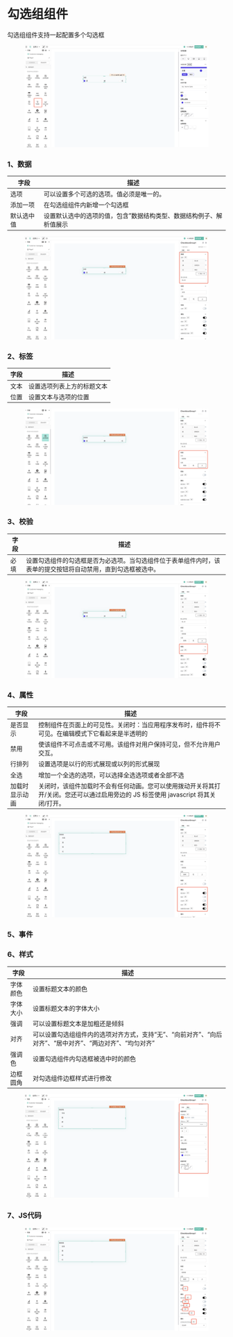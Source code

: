 # 勾选组组件

勾选组组件支持一起配置多个勾选框

<figure><img src="../../.gitbook/assets/image.png" alt=""><figcaption></figcaption></figure>

### 1、数据

| 字段    | 描述                                 |
| ----- | ---------------------------------- |
| 选项    | 可以设置多个可选的选项。值必须是唯一的。               |
| 添加一项  | 在勾选组组件内新增一个勾选框                     |
| 默认选中值 | 设置默认选中的选项的值，包含”数据结构类型、数据结构例子、解析值展示 |

<figure><img src="../../.gitbook/assets/image (31).png" alt=""><figcaption></figcaption></figure>

### 2、标签

| 字段 | 描述            |
| -- | ------------- |
| 文本 | 设置选项列表上方的标题文本 |
| 位置 | 设置文本与选项的位置    |

<figure><img src="../../.gitbook/assets/image (36).png" alt=""><figcaption></figcaption></figure>

### 3、校验

| 字段 | 描述                                                     |
| -- | ------------------------------------------------------ |
| 必填 | 设置勾选组件的勾选框是否为必选项。当勾选组件位于表单组件内时，该表单的提交按钮将自动禁用，直到勾选框被选中。 |

<figure><img src="../../.gitbook/assets/image (41).png" alt=""><figcaption></figcaption></figure>



### 4、属性

| 字段      | 描述                                                                         |
| ------- | -------------------------------------------------------------------------- |
| 是否显示    | 控制组件在页面上的可见性。关闭时：当应用程序发布时，组件将不可见。在编辑模式下它看起来是半透明的                           |
| 禁用      | 使该组件不可点击或不可用。该组件对用户保持可见，但不允许用户交互。                                          |
| 行排列     | 设置选项是以行的形式展现或以列的形式展现                                                       |
| 全选      | 增加一个全选的选项，可以选择全选选项或者全部不选                                                   |
| 加载时显示动画 | 关闭时，该组件加载时不会有任何动画。您可以使用拨动开关将其打开/关闭。您还可以通过启用旁边的 JS 标签使用 javascript 将其关闭/打开。 |

<figure><img src="../../.gitbook/assets/image (25).png" alt=""><figcaption></figcaption></figure>

### 5、事件









### 6、样式

| 字段   | 描述                                                         |
| ---- | ---------------------------------------------------------- |
| 字体颜色 | 设置标题文本的颜色                                                  |
| 字体大小 | 设置标题文本的字体大小                                                |
| 强调   | 可以设置标题文本是加粗还是倾斜                                            |
| 对齐   | 可以设置勾选组组件内的选项对齐方式，支持“无”、“向前对齐”、“向后对齐”、“居中对齐”、“两边对齐”、“均匀对齐” |
| 强调色  | 设置勾选组件内勾选框被选中时的颜色                                          |
| 边框圆角 | 对勾选组件边框样式进行修改                                              |

<figure><img src="../../.gitbook/assets/image (45).png" alt=""><figcaption></figcaption></figure>

### 7、JS代码



<figure><img src="../../.gitbook/assets/image (5).png" alt=""><figcaption></figcaption></figure>




